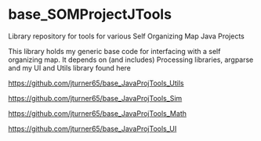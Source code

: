 # base_SOMProjectJTools
Library repository for tools for various Self Organizing Map Java Projects

This library holds my generic base code for interfacing with a self organizing map.  It depends on (and includes) Processing libraries, argparse and my UI and Utils library found here 

https://github.com/jturner65/base_JavaProjTools_Utils

https://github.com/jturner65/base_JavaProjTools_Sim

https://github.com/jturner65/base_JavaProjTools_Math

https://github.com/jturner65/base_JavaProjTools_UI
